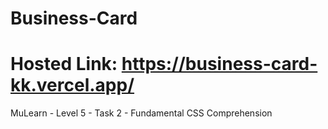 # Business-Card

# Hosted Link: https://business-card-kk.vercel.app/

MuLearn - Level 5 - Task 2 - Fundamental CSS Comprehension

